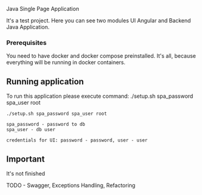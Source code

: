 Java Single Page Application

It's a test project. Here you can see two modules UI Angular and Backend Java Application. 


### Prerequisites

You need to have docker and docker compose preinstalled. It's all, because everything will be running in docker containers. 


## Running application

To run this application please execute command: ./setup.sh spa_password spa_user root

```
./setup.sh spa_password spa_user root

spa_password - password to db
spa_user - db user

credentials for UI: password - password, user - user

```

## Important

It's not finished

TODO - Swagger, Exceptions Handling, Refactoring
